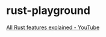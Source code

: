 rust-playground
===============
[All Rust features explained - YouTube](https://www.youtube.com/watch?v=784JWR4oxOI)
